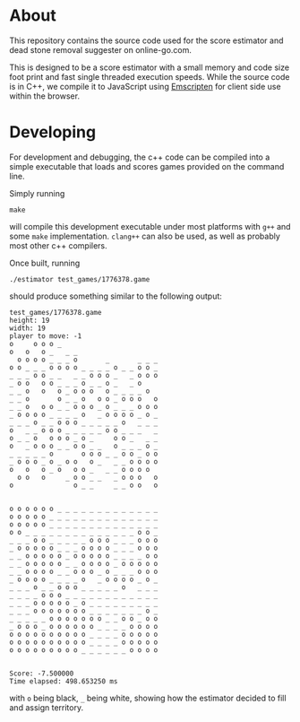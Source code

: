 # About

This repository contains the source code used for the score estimator and dead
stone removal suggester on online-go.com.

This is designed to be a score estimator with a small memory and code size foot
print and fast single threaded execution speeds. While the source code is in
C++, we compile it to JavaScript using
[Emscripten](https://github.com/kripken/emscripten) for client side use within
the browser.


# Developing

For development and debugging, the c++ code can be compiled into a simple
executable that loads and scores games provided on the command line.

Simply running
```
make
```

will compile this development executable under most platforms with `g++` and some `make` implementation. `clang++` can also be used, as well as probably most other c++ compilers.

Once built, running

```
./estimator test_games/1776378.game
```

should produce something similar to the following output:

```
test_games/1776378.game
height: 19
width: 19
player to move: -1
o     o o o _
o   o   o _   _ _
  o o o o _ _ _ o       _       _ _ _
o o _ _ _ o o o o _ _ _ _ o _ _ o o _
_ _ _ o o _ _   _ _ o o o _   _ o o o
_ o o   o o _ _ _ o _ _ o _   _ o
_ _ o   o   o _ o o o   o _ _ _ _ o
_ _ o       o _ _ o   o o _ o o o   o
_ _ o   o o _ _ o o o _ o _ _ _ o o o
_ o o o o _ _ _ _ o   _ o o o o _ o _
_ _ _ o _ _ o o o _ _ _ _ _ o   _ _ _
o   _ _ o o o _ _ _ _ _ o o _ _ _   _
o _ _ o   o o o _ o _     o o _   _ _
o   _ o o o _ _ o o _ _   o _ _ _ o _
_ _ _ _ _ o       o o o _ _ o o _ o o
_ o o o _ o _ o o   o _   _ _ o o o o
o   o   o _ o   o o _   _ _ o o o o
  o o   o     _ o o _ _   _ o o o   o
o               o _ _     _ _ o o   o


o o o o o o _ _ _ _ _ _ _ _ _ _ _ _ _
o o o o o _ _ _ _ _ _ _ _ _ _ _ _ _ _
o o o o o _ _ _ _ _ _ _ _ _ _ _ _ _ _
o o _ _ _ _ _ _ _ _ _ _ _ _ _ _ o o _
_ _ _ o o _ _ _ _ _ o o o _ _ _ o o o
_ o o o o o _ _ _ o o o o _ _ _ o o o
_ _ o o o o o _ o o o o o _ _ _ _ o o
_ _ o o o o o _ _ o o o o _ o o o o o
_ _ o o o o _ _ o o o _ o _ _ _ o o o
_ o o o o _ _ _ _ o   _ o o o o _ o _
_ _ _ o _ _ o o o _ _ _ _ _ o   _ _ _
_ _ _ _ o o o _ _ _ _ _ _ _ _ _ _ _ _
_ _ _ o o o o o _ o _ _ _ _ _ _ _ _ _
_ _ _ o o o o o o o _ _ _ _ _ _ _ o _
_ _ _ _ _ o o o o o o o _ _ o o _ o o
_ o o o _ o o o o o o _ _ _ _ o o o o
o o o o o o o o o o _ _ _ _ o o o o o
o o o o o o o o o o _ _ _ _ o o o o o
o o o o o o o o o _ _ _ _ _ _ o o o o


Score: -7.500000
Time elapsed: 498.653250 ms
```

with `o` being black, `_` being white, showing how the estimator decided to
fill and assign territory.




